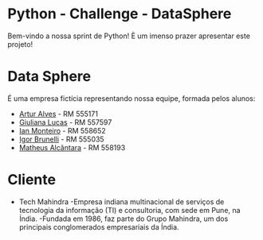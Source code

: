 


# Python - Challenge - DataSphere 
Bem-vindo a nossa sprint de Python!
È um imenso prazer apresentar este projeto!

# Data Sphere
É uma empresa fictícia representando nossa equipe, 
formada pelos alunos: 
-  <a href="https://www.linkedin.com/in/artur-alves-tenca-b1ba862b6/">Artur Alves</a> - RM 555171 
- <a href="https://www.linkedin.com/in/giuliana-lucas-85b4532b6/">Giuliana Lucas</a> - RM 557597
- <a href="https://www.linkedin.com/in/ian-monteiro-moreira-a4543a2b7/">Ian Monteiro</a> - RM 558652 
- <a href="https://www.linkedin.com/in/igor-brunelli-ralo-39143a2b7/">Igor Brunelli</a> - RM 555035
- <a href="https://www.linkedin.com/in/matheus-estev%C3%A3o-5248b9238/">Matheus Alcântara</a> - RM 558193

# Cliente 
- Tech Mahindra
-Empresa indiana multinacional de serviços de tecnologia da informação (TI) e consultoria, com sede em Pune, na Índia.
-Fundada em 1986, faz parte do Grupo Mahindra, um dos principais conglomerados empresariais da Índia.

